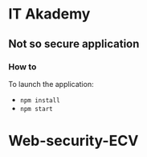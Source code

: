# IT Akademy
## Not so secure application

### How to
To launch the application:
- `npm install`
- `npm start`
# Web-security-ECV
